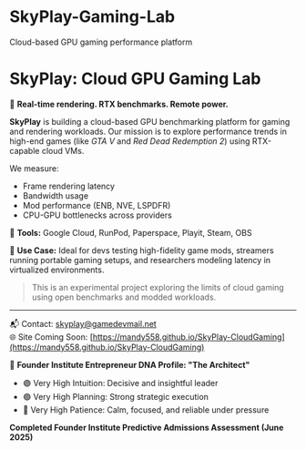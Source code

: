 # SkyPlay-Gaming-Lab
Cloud-based GPU gaming performance platform

# SkyPlay: Cloud GPU Gaming Lab

🚀 **Real-time rendering. RTX benchmarks. Remote power.**

**SkyPlay** is building a cloud-based GPU benchmarking platform for gaming and rendering workloads. Our mission is to explore performance trends in high-end games (like *GTA V* and *Red Dead Redemption 2*) using RTX-capable cloud VMs.

We measure:
- Frame rendering latency
- Bandwidth usage
- Mod performance (ENB, NVE, LSPDFR)
- CPU-GPU bottlenecks across providers

🔧 **Tools:** Google Cloud, RunPod, Paperspace, Playit, Steam, OBS

🧪 **Use Case:** Ideal for devs testing high-fidelity game mods, streamers running portable gaming setups, and researchers modeling latency in virtualized environments.

> This is an experimental project exploring the limits of cloud gaming using open benchmarks and modded workloads.

---

📬 Contact: skyplay@gamedevmail.net  
🌐 Site Coming Soon: [https://mandy558.github.io/SkyPlay-CloudGaming](https://mandy558.github.io/SkyPlay-CloudGaming)

                  
🧠 **Founder Institute Entrepreneur DNA Profile: "The Architect"**

- 🟣 Very High Intuition: Decisive and insightful leader
- 🟢 Very High Planning: Strong strategic execution
- 🧘 Very High Patience: Calm, focused, and reliable under pressure

**Completed Founder Institute Predictive Admissions Assessment (June 2025)**  

